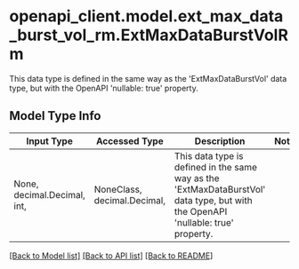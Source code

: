 # openapi_client.model.ext_max_data_burst_vol_rm.ExtMaxDataBurstVolRm

This data type is defined in the same way as the 'ExtMaxDataBurstVol' data type, but with the OpenAPI 'nullable: true' property. 

## Model Type Info
Input Type | Accessed Type | Description | Notes
------------ | ------------- | ------------- | -------------
None, decimal.Decimal, int,  | NoneClass, decimal.Decimal,  | This data type is defined in the same way as the &#x27;ExtMaxDataBurstVol&#x27; data type, but with the OpenAPI &#x27;nullable: true&#x27; property.  | 

[[Back to Model list]](../../README.md#documentation-for-models) [[Back to API list]](../../README.md#documentation-for-api-endpoints) [[Back to README]](../../README.md)

